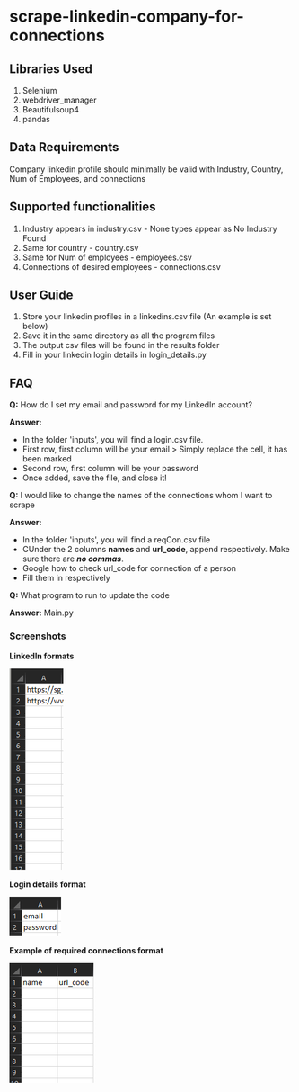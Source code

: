 # scrape-linkedin-company-for-connections

## Libraries Used
1. Selenium 
2. webdriver_manager
3. Beautifulsoup4
4. pandas


## Data Requirements
Company linkedin profile should minimally be valid with Industry, Country, Num of Employees, and connections


## Supported functionalities
1. Industry appears in industry.csv - None types appear as No Industry Found
2. Same for country - country.csv
3. Same for Num of employees - employees.csv
4. Connections of desired employees - connections.csv


## User Guide
1. Store your linkedin profiles in a linkedins.csv file (An example is set below)
2. Save it in the same directory as all the program files
3. The output csv files will be found in the results folder
4. Fill in your linkedin login details in login_details.py

## FAQ
**Q:** How do I set my email and password for my LinkedIn account?


**Answer:** 
- In the folder 'inputs', you will find a login.csv file. 
- First row, first column will be your email > Simply replace the cell, it has been marked
- Second row, first column will be your password
- Once added, save the file, and close it!

**Q:** I would like to change the names of the connections whom I want to scrape


**Answer:** 
- In the folder 'inputs', you will find a reqCon.csv file
- CUnder the 2 columns **names** and **url_code**, append respectively. Make sure there are **_no commas_**.
- Google how to check url_code for connection of a person
- Fill them in respectively


**Q:** What program to run to update the code


**Answer:**   Main.py




### Screenshots
**LinkedIn formats**

<img src='screenshots/linkedinsformat.png' >

**Login details format**

<img src='screenshots/logindetailsformat.png' >

**Example of required connections format**

<img src='screenshots/reqconexample.png' >
